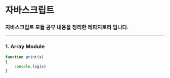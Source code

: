 # 자바스크립트 

### 자바스크립트 모듈 공부 내용을 정리한 레파지토리 입니다.



---


### 1. Array Module




```javascript
function print(x)
{
    console.log(x)
}
```